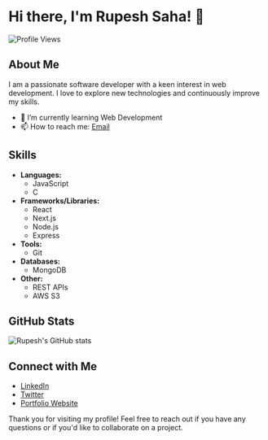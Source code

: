 # Hi there, I'm Rupesh Saha! 👋

![Profile Views](https://komarev.com/ghpvc/?username=rupeshsaha&color=blue)

## About Me

I am a passionate software developer with a keen interest in web development. I love to explore new technologies and continuously improve my skills.

- 🌱 I’m currently learning Web Development
- 📫 How to reach me: [Email](mailto:rupeshshsaha899@gmail.com)

## Skills

- **Languages:** 
  - <i class="fab fa-js-square"></i> JavaScript
  - <i class="fab fa-c"></i> C
- **Frameworks/Libraries:** 
  - <i class="fab fa-react"></i> React
  - <i class="fas fa-code-branch"></i> Next.js
  - <i class="fab fa-node"></i> Node.js
  - <i class="fas fa-server"></i> Express
- **Tools:** 
  - <i class="fab fa-git"></i> Git
- **Databases:** 
  - <i class="fas fa-database"></i> MongoDB
- **Other:** 
  - <i class="fas fa-plug"></i> REST APIs
  - <i class="fab fa-aws"></i> AWS S3

## GitHub Stats

![Rupesh's GitHub stats](https://github-readme-stats.vercel.app/api?username=rupeshsaha&show_icons=true&theme=radical)

## Connect with Me

- [LinkedIn](https://www.linkedin.com/in/rupeshsaha)
- [Twitter](https://twitter.com/therupeshsaha)
- [Portfolio Website](https://portfolio-delta-six-68.vercel.app/)

Thank you for visiting my profile! Feel free to reach out if you have any questions or if you'd like to collaborate on a project.
